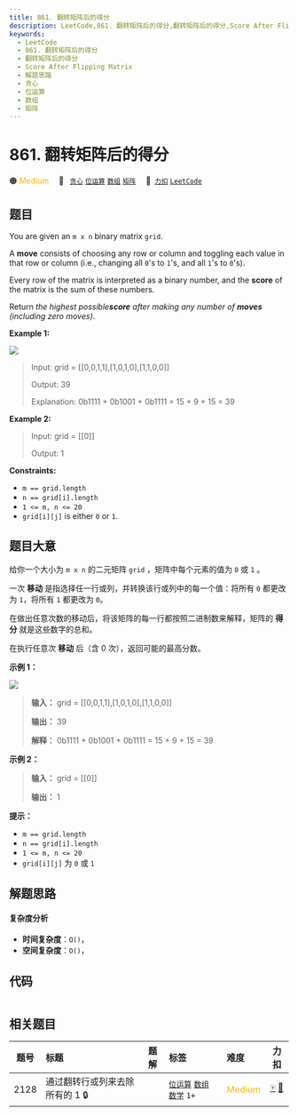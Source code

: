 ```yaml
---
title: 861. 翻转矩阵后的得分
description: LeetCode,861. 翻转矩阵后的得分,翻转矩阵后的得分,Score After Flipping Matrix,解题思路,贪心,位运算,数组,矩阵
keywords:
  - LeetCode
  - 861. 翻转矩阵后的得分
  - 翻转矩阵后的得分
  - Score After Flipping Matrix
  - 解题思路
  - 贪心
  - 位运算
  - 数组
  - 矩阵
---
```


# 861. 翻转矩阵后的得分

🟠 <font color=#ffb800>Medium</font>&emsp; 🔖&ensp; [`贪心`](/tag/greedy.md) [`位运算`](/tag/bit-manipulation.md) [`数组`](/tag/array.md) [`矩阵`](/tag/matrix.md)&emsp; 🔗&ensp;[`力扣`](https://leetcode.cn/problems/score-after-flipping-matrix) [`LeetCode`](https://leetcode.com/problems/score-after-flipping-matrix)

## 题目

You are given an `m x n` binary matrix `grid`.

A **move** consists of choosing any row or column and toggling each value in
that row or column (i.e., changing all `0`'s to `1`'s, and all `1`'s to
`0`'s).

Every row of the matrix is interpreted as a binary number, and the **score**
of the matrix is the sum of these numbers.

Return _the highest possible**score** after making any number of **moves**
(including zero moves)_.



**Example 1:**

![](https://assets.leetcode.com/uploads/2021/07/23/lc-toogle1.jpg)

> Input: grid = [[0,0,1,1],[1,0,1,0],[1,1,0,0]]
> 
> Output: 39
> 
> Explanation: 0b1111 + 0b1001 + 0b1111 = 15 + 9 + 15 = 39

**Example 2:**

> Input: grid = [[0]]
> 
> Output: 1

**Constraints:**

  * `m == grid.length`
  * `n == grid[i].length`
  * `1 <= m, n <= 20`
  * `grid[i][j]` is either `0` or `1`.


## 题目大意

给你一个大小为 `m x n` 的二元矩阵 `grid` ，矩阵中每个元素的值为 `0` 或 `1` 。

一次 **移动** 是指选择任一行或列，并转换该行或列中的每一个值：将所有 `0` 都更改为 `1`，将所有 `1` 都更改为 `0`。

在做出任意次数的移动后，将该矩阵的每一行都按照二进制数来解释，矩阵的 **得分** 就是这些数字的总和。

在执行任意次 **移动** 后（含 0 次），返回可能的最高分数。



**示例 1：**

![](https://assets.leetcode.com/uploads/2021/07/23/lc-toogle1.jpg)

> 
> 
> 
> 
> 
> **输入：** grid = [[0,0,1,1],[1,0,1,0],[1,1,0,0]]
> 
> **输出：** 39
> 
> **解释：** 0b1111 + 0b1001 + 0b1111 = 15 + 9 + 15 = 39
> 
> 

**示例 2：**

> 
> 
> 
> 
> 
> **输入：** grid = [[0]]
> 
> **输出：** 1
> 
> 



**提示：**

  * `m == grid.length`
  * `n == grid[i].length`
  * `1 <= m, n <= 20`
  * `grid[i][j]` 为 `0` 或 `1`


## 解题思路

#### 复杂度分析

- **时间复杂度**：`O()`，
- **空间复杂度**：`O()`，

## 代码

```javascript

```

## 相关题目

<!-- prettier-ignore -->
| 题号 | 标题 | 题解 | 标签 | 难度 | 力扣 |
| :------: | :------ | :------: | :------ | :------ | :------: |
| 2128 | 通过翻转行或列来去除所有的 1 🔒 |  |  [`位运算`](/tag/bit-manipulation.md) [`数组`](/tag/array.md) [`数学`](/tag/math.md) `1+` | <font color=#ffb800>Medium</font> | [🀄️](https://leetcode.cn/problems/remove-all-ones-with-row-and-column-flips) [🔗](https://leetcode.com/problems/remove-all-ones-with-row-and-column-flips) |